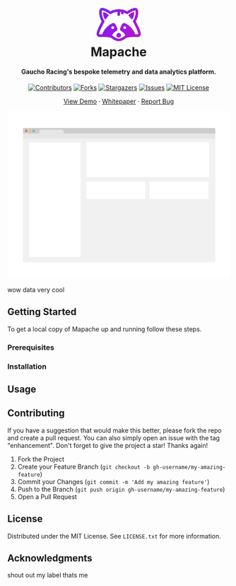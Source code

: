 
<!-- PROJECT SHIELDS -->
<!--
*** I'm using markdown "reference style" links for readability.
*** Reference links are enclosed in brackets [ ] instead of parentheses ( ).
*** See the bottom of this document for the declaration of the reference variables
*** for contributors-url, forks-url, etc. This is an optional, concise syntax you may use.
*** https://www.markdownguide.org/basic-syntax/#reference-style-links
-->


<h1 align="center">
  <br>
  <img src="assets/mapache.png" alt="Mapache Logo" width="100">
  <br>
  Mapache
  <br>
</h1>

<h4 align="center">Gaucho Racing's bespoke telemetry and data analytics platform.</h4>

<div align="center">

[![Contributors][contributors-shield]][contributors-url]
[![Forks][forks-shield]][forks-url]
[![Stargazers][stars-shield]][stars-url]
[![Issues][issues-shield]][issues-url]
[![MIT License][license-shield]][license-url]

</div>
<div align="center">
  <p align="center">
    <a href="">View Demo</a>
    ·
    <a href="">Whitepaper</a>
    ·
    <a href="">Report Bug</a>
  </p>
</div>

<!-- ABOUT THE PROJECT -->
<div align="center">
    <img src="assets/dashboard.png" alt="Logo">
</div>

wow data very cool


<!-- GETTING STARTED -->
## Getting Started

To get a local copy of Mapache up and running follow these steps.

### Prerequisites


### Installation


<!-- USAGE EXAMPLES -->
## Usage



<!-- CONTRIBUTING -->
## Contributing

If you have a suggestion that would make this better, please fork the repo and create a pull request. You can also simply open an issue with the tag "enhancement".
Don't forget to give the project a star! Thanks again!

1. Fork the Project
2. Create your Feature Branch (`git checkout -b gh-username/my-amazing-feature`)
3. Commit your Changes (`git commit -m 'Add my amazing feature'`)
4. Push to the Branch (`git push origin gh-username/my-amazing-feature`)
5. Open a Pull Request


<!-- LICENSE -->
## License

Distributed under the MIT License. See `LICENSE.txt` for more information.


<!-- ACKNOWLEDGMENTS -->
## Acknowledgments

shout out my label thats me

<!-- MARKDOWN LINKS & IMAGES -->
<!-- https://www.markdownguide.org/basic-syntax/#reference-style-links -->
[contributors-shield]: https://img.shields.io/github/contributors/Gaucho-Racing/Mapache.svg?style=for-the-badge
[contributors-url]: https://github.com/Gaucho-Racing/Mapache/graphs/contributors
[forks-shield]: https://img.shields.io/github/forks/Gaucho-Racing/Mapache.svg?style=for-the-badge
[forks-url]: https://github.com/Gaucho-Racing/Mapache/network/members
[stars-shield]: https://img.shields.io/github/stars/Gaucho-Racing/Mapache.svg?style=for-the-badge
[stars-url]: https://github.com/Gaucho-Racing/Mapache/stargazers
[issues-shield]: https://img.shields.io/github/issues/Gaucho-Racing/Mapache.svg?style=for-the-badge
[issues-url]: https://github.com/Gaucho-Racing/Mapache/issues
[license-shield]: https://img.shields.io/github/license/Gaucho-Racing/Mapache.svg?style=for-the-badge
[license-url]: https://github.com/Gaucho-Racing/Mapache/blob/master/LICENSE.txt